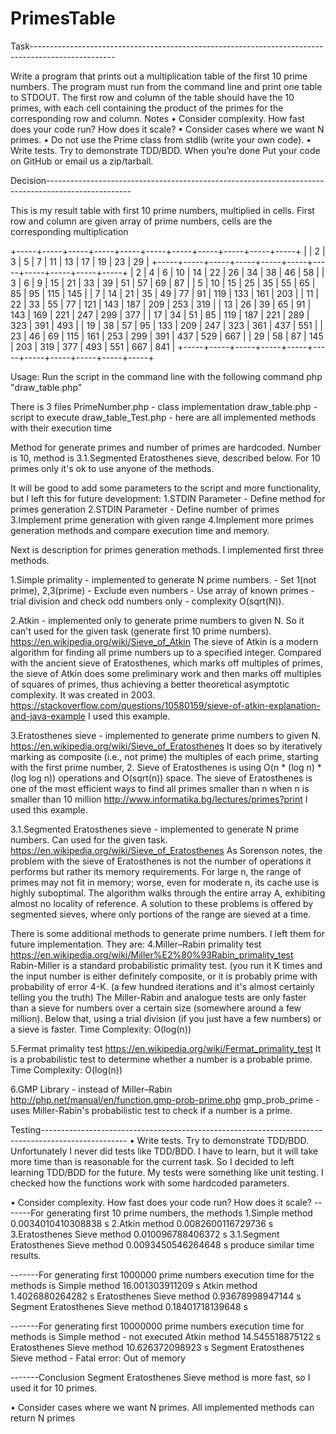# PrimesTable
Task---------------------------------------------------------------------------------------------------

Write a program that prints out a multiplication table of the first 10 prime
numbers.
The program must run from the command line and print one table to
STDOUT.
The first row and column of the table should have the 10 primes, with
each cell containing the product of the primes for the corresponding row and
column.
Notes
• Consider complexity. How fast does your code run? How does it scale?
• Consider cases where we want N primes.
• Do not use the Prime class from stdlib (write your own code).
• Write tests. Try to demonstrate TDD/BDD.
When you’re done
Put your code on GitHub or email us a zip/tarball.

Decision---------------------------------------------------------------------------------------------------

This is my result table with first 10 prime numbers, multiplied in cells. First row and column are given array of prime numbers, cells are the corresponding multiplication

+-----+-----+-----+-----+-----+-----+-----+-----+-----+-----+-----+
|     | 2   | 3   | 5   | 7   | 11  | 13  | 17  | 19  | 23  | 29  |
+-----+-----+-----+-----+-----+-----+-----+-----+-----+-----+-----+
| 2   | 4   | 6   | 10  | 14  | 22  | 26  | 34  | 38  | 46  | 58  |
| 3   | 6   | 9   | 15  | 21  | 33  | 39  | 51  | 57  | 69  | 87  |
| 5   | 10  | 15  | 25  | 35  | 55  | 65  | 85  | 95  | 115 | 145 |
| 7   | 14  | 21  | 35  | 49  | 77  | 91  | 119 | 133 | 161 | 203 |
| 11  | 22  | 33  | 55  | 77  | 121 | 143 | 187 | 209 | 253 | 319 |
| 13  | 26  | 39  | 65  | 91  | 143 | 169 | 221 | 247 | 299 | 377 |
| 17  | 34  | 51  | 85  | 119 | 187 | 221 | 289 | 323 | 391 | 493 |
| 19  | 38  | 57  | 95  | 133 | 209 | 247 | 323 | 361 | 437 | 551 |
| 23  | 46  | 69  | 115 | 161 | 253 | 299 | 391 | 437 | 529 | 667 |
| 29  | 58  | 87  | 145 | 203 | 319 | 377 | 493 | 551 | 667 | 841 |
+-----+-----+-----+-----+-----+-----+-----+-----+-----+-----+-----+

Usage:
Run the script in the command line with the following command
php "<path to script>draw_table.php"

There is 3 files
PrimeNumber.php - class implementation
draw_table.php - script to execute
draw_table_Test.php - here are all implemented methods with their execution time

Method for generate primes and number of primes are hardcoded. Number is 10, method is 3.1.Segmented Eratosthenes sieve, described below.  For 10 primes only it's ok to use anyone of the methods.

It will be good to add some parameters to the script and more functionality, but I left this for future development:
1.STDIN Parameter - Define method for primes generation
2.STDIN Parameter - Define number of primes 
3.Implement prime generation with given range
4.Implement more primes generation methods and compare execution time and memory.

Next is description for primes generation methods. I implemented first three methods.

1.Simple primality - implemented to generate N prime numbers. 
	- Set 1(not prime), 2,3(prime) 
	- Exclude even numbers
	- Use array of known primes
	- trial division and check odd numbers only - complexity O(sqrt(N)). 

2.Atkin - implemented only to generate prime numbers to given N. So it can't used for the given task (generate first 10 prime numbers).
	https://en.wikipedia.org/wiki/Sieve_of_Atkin
	The sieve of Atkin is a modern algorithm for finding all prime numbers up to a specified integer. Compared with the ancient sieve of Eratosthenes, which marks off multiples of primes, the sieve of Atkin does some preliminary work and then marks off multiples of squares of primes, thus achieving a better theoretical asymptotic complexity. It was created in 2003.
	https://stackoverflow.com/questions/10580159/sieve-of-atkin-explanation-and-java-example
	I used this example.

3.Eratosthenes sieve - implemented to generate prime numbers to given N.
	https://en.wikipedia.org/wiki/Sieve_of_Eratosthenes
	It does so by iteratively marking as composite (i.e., not prime) the multiples of each prime, starting with the first prime number, 2.
	Sieve of Eratosthenes is using O(n * (log n) * (log log n)) operations and O(sqrt(n)) space. The sieve of Eratosthenes is one of the most efficient ways to find all primes smaller than n when n is smaller than 10 million
	http://www.informatika.bg/lectures/primes?print
	I used this example.

3.1.Segmented Eratosthenes sieve - implemented to generate N prime numbers. Can used for the given task.
	https://en.wikipedia.org/wiki/Sieve_of_Eratosthenes
As Sorenson notes, the problem with the sieve of Eratosthenes is not the number of operations it performs but rather its memory requirements. For large n, the range of primes may not fit in memory; worse, even for moderate n, its cache use is highly suboptimal. The algorithm walks through the entire array A, exhibiting almost no locality of reference.
A solution to these problems is offered by segmented sieves, where only portions of the range are sieved at a time.

There is some additional methods to generate prime numbers. I left them for future implementation. They are:
4.Miller–Rabin primality test
	https://en.wikipedia.org/wiki/Miller%E2%80%93Rabin_primality_test	
	Rabin-Miller is a standard probabilistic primality test. (you run it K times and the input number is either definitely composite, or it is probably prime with probability of error 4-K. (a few hundred iterations and it's almost certainly telling you the truth)
The Miller-Rabin and analogue tests are only faster than a sieve for numbers over a certain size (somewhere around a few million). Below that, using a trial division (if you just have a few numbers) or a sieve is faster.
	Time Complexity: O(log(n))

5.Fermat primality test
	https://en.wikipedia.org/wiki/Fermat_primality_test	
	It is a probabilistic test to determine whether a number is a probable prime.
	Time Complexity: O(log(n))
 
6.GMP Library - instead of Miller–Rabin
	http://php.net/manual/en/function.gmp-prob-prime.php
	gmp_prob_prime - uses Miller-Rabin's probabilistic test to check if a number is a prime.

Testing---------------------------------------------------------------------------------------------------
• Write tests. Try to demonstrate TDD/BDD.
Unfortunately I never did tests like TDD/BDD. I have to learn, but it will take more time than is reasonable for the current task. So I decided to left learning TDD/BDD for the future. 
My tests were something like unit testing. I checked how the functions work with some hardcoded parameters.

• Consider complexity. How fast does your code run? How does it scale?
-------For generating first 10 prime numbers, the methods 
1.Simple method 0.0034010410308838 s
2.Atkin method 0.0082600116729736 s
3.Eratosthenes Sieve method 0.010096788406372 s
3.1.Segment Eratosthenes Sieve method 0.0093450546264648 s
produce similar time results.

-------For generating first 1000000 prime numbers execution time for the methods is
Simple method 16.001303911209 s
Atkin method 1.4026880264282 s
Eratosthenes Sieve method 0.93678998947144 s
Segment Eratosthenes Sieve method 0.18401718139648 s
 
-------For generating first 10000000 prime numbers execution time for methods is
Simple method  -  not executed
Atkin method 14.545518875122 s
Eratosthenes Sieve method 10.626372098923 s
Segment Eratosthenes Sieve method - Fatal error: Out of memory 

-------Conclusion
Segment Eratosthenes Sieve method is more fast, so I used it for 10 primes.

• Consider cases where we want N primes.
All implemented methods can return N primes



